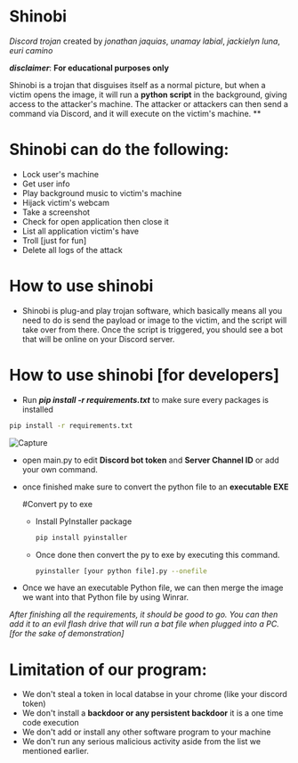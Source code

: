 # Shinobi 
_Discord trojan_
created by *jonathan jaquias*, *unamay labial*, *jackielyn luna*, *euri camino* 

_**disclaimer**_: **For educational purposes only**

Shinobi is a trojan that disguises itself as a normal picture, but when a victim opens the image, it will run a **python script** in the background, giving access to the attacker's machine. The attacker or attackers can then send a command via Discord, and it will execute on the victim's machine. **

# Shinobi can do the following:
- Lock user's machine
- Get user info
- Play background music to victim's machine
- Hijack victim's webcam
- Take a screenshot
- Check for open application then close it
- List all application victim's have
- Troll [just for fun]
- Delete all logs of the attack

# How to use shinobi
* Shinobi is plug-and play trojan software, which basically means all you need to do is send the payload or image to the victim, and the script will take over from there. Once the script is triggered, you should see a bot that will be online on your Discord server.

# How to use shinobi [for developers]
- Run _**pip install -r requirements.txt**_ to make sure every packages is installed
```bash
pip install -r requirements.txt
```
![Capture](https://github.com/p3nut-ai/shinobi_finals/assets/49468484/34a2a9f5-934b-42b7-a4b1-9fb4dccaf676)

- open main.py to edit **Discord bot token** and **Server Channel ID** or add your own command.
- once finished make sure to convert the python file to an **executable EXE**

  #Convert py to exe
  - Install PyInstaller package
    ```bash
    pip install pyinstaller 
    ```
  - Once done then convert the py to exe by executing this command.
     ```bash
    pyinstaller [your python file].py --onefile
    ```
- Once we have an executable Python file, we can then merge the image we want into that Python file by using Winrar.

_After finishing all the requirements, it should be good to go. You can then add it to an evil flash drive that will run a bat file when plugged into a PC. [for the sake of demonstration]_

# Limitation of our program:
- We don't steal a token in local databse in your chrome (like your discord token)
- We don't install a **backdoor or any persistent backdoor** it is a one time code execution
- We don't add or install any other software program to your machine
- We don't run any serious malicious activity aside from the list we mentioned earlier.
